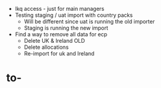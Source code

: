 - lkq access - just for main managers
- Testing staging / uat import with country packs
	- Will be different since uat is running the old importer
	- Staging is running the new import
- Find a way to remove all data for ecp 
	- Delete UK & Ireland OLD
	- Delete allocations
	- Re-import for uk and Ireland

# to- 

